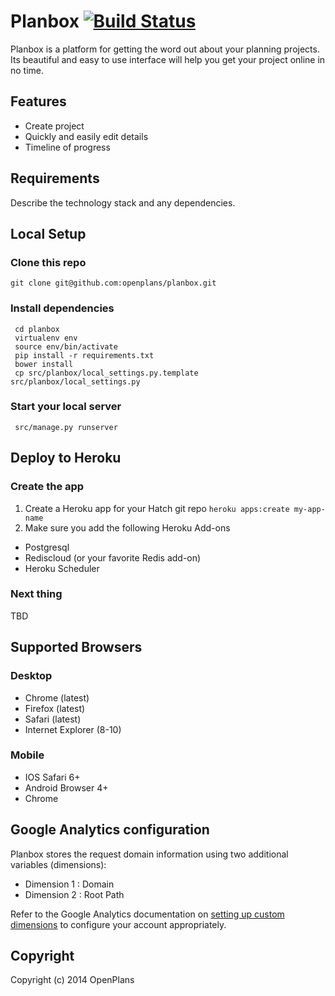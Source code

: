 # Planbox [![Build Status](https://travis-ci.org/openplans/planbox.png?branch=master)](https://travis-ci.org/openplans/planbox)

Planbox is a platform for getting the word out about your planning projects.
Its beautiful and easy to use interface will help you get your project online
in no time.

## Features

* Create project
* Quickly and easily edit details
* Timeline of progress


## Requirements

Describe the technology stack and any dependencies.

## Local Setup

### Clone this repo

    git clone git@github.com:openplans/planbox.git

### Install dependencies

     cd planbox
     virtualenv env
     source env/bin/activate
     pip install -r requirements.txt
     bower install
     cp src/planbox/local_settings.py.template src/planbox/local_settings.py

### Start your local server

     src/manage.py runserver


## Deploy to Heroku

### Create the app

1. Create a Heroku app for your Hatch git repo `heroku apps:create my-app-name`
2. Make sure you add the following Heroku Add-ons
  * Postgresql
  * Rediscloud (or your favorite Redis add-on)
  * Heroku Scheduler

### Next thing

TBD


## Supported Browsers

### Desktop
* Chrome (latest)
* Firefox (latest)
* Safari (latest)
* Internet Explorer (8-10)

### Mobile
* IOS Safari 6+
* Android Browser 4+
* Chrome


## Google Analytics configuration

Planbox stores the request domain information using two additional variables
(dimensions):

* Dimension 1 : Domain
* Dimension 2 : Root Path

Refer to the Google Analytics documentation on [setting up custom dimensions](https://developers.google.com/analytics/devguides/platform/customdimsmets)
to configure your account appropriately.


## Copyright

Copyright (c) 2014 OpenPlans
